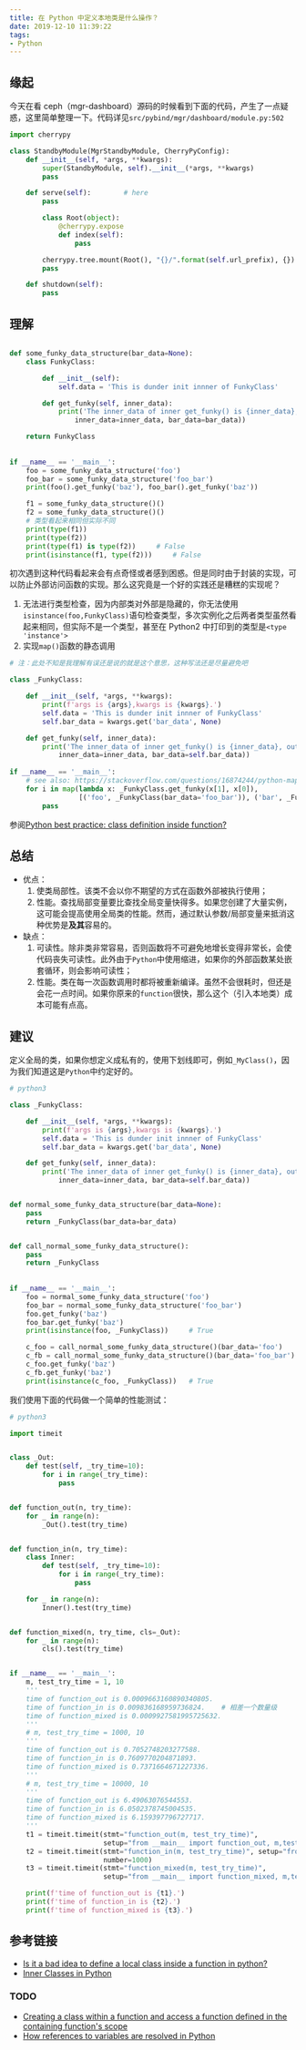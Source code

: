 ```yaml
---
title: 在 Python 中定义本地类是什么操作？
date: 2019-12-10 11:39:22
tags:
- Python
---
```

## 缘起

今天在看 ceph（mgr-dashboard）源码的时候看到下面的代码，产生了一点疑惑，这里简单整理一下。代码详见`src/pybind/mgr/dashboard/module.py:502`
```python
import cherrypy

class StandbyModule(MgrStandbyModule, CherryPyConfig):
    def __init__(self, *args, **kwargs):
        super(StandbyModule, self).__init__(*args, **kwargs)
        pass

    def serve(self):        # here
        pass

        class Root(object):
            @cherrypy.expose
            def index(self):
                pass

        cherrypy.tree.mount(Root(), "{}/".format(self.url_prefix), {})
        pass

    def shutdown(self):
        pass
```
## 理解
```python

def some_funky_data_structure(bar_data=None):
    class FunkyClass:

        def __init__(self):
            self.data = 'This is dunder init innner of FunkyClass'

        def get_funky(self, inner_data):
            print('The inner_data of inner get_funky() is {inner_data}, outer of inner data is {bar_data}.'.format(
                inner_data=inner_data, bar_data=bar_data))

    return FunkyClass
    
    
if __name__ == '__main__':
    foo = some_funky_data_structure('foo')
    foo_bar = some_funky_data_structure('foo_bar')
    print(foo().get_funky('baz'), foo_bar().get_funky('baz'))

    f1 = some_funky_data_structure()()
    f2 = some_funky_data_structure()()
    # 类型看起来相同但实际不同
    print(type(f1))
    print(type(f2))
    print(type(f1) is type(f2))     # False
    print(isinstance(f1, type(f2)))     # False
```
初次遇到这种代码看起来会有点奇怪或者感到困惑。但是同时由于封装的实现，可以防止外部访问函数的实现。那么这究竟是一个好的实践还是糟糕的实现呢？
1. 无法进行类型检查，因为内部类对外部是隐藏的，你无法使用`isinstance(foo,FunkyClass)`语句检查类型，多次实例化之后两者类型虽然看起来相同，但实际不是一个类型，甚至在 Python2 中打印到的类型是`<type 'instance'>`
2. 实现`map()`函数的静态调用
```python
# 注：此处不知是我理解有误还是说的就是这个意思，这种写法还是尽量避免吧

class _FunkyClass:

    def __init__(self, *args, **kwargs):
        print(f'args is {args},kwargs is {kwargs}.')
        self.data = 'This is dunder init innner of FunkyClass'
        self.bar_data = kwargs.get('bar_data', None)

    def get_funky(self, inner_data):
        print('The inner_data of inner get_funky() is {inner_data}, outer of inner data is {bar_data}.'.format(
            inner_data=inner_data, bar_data=self.bar_data))
            
if __name__ == '__main__':
    # see also: https://stackoverflow.com/questions/16874244/python-map-and-arguments-unpacking            
    for i in map(lambda x: _FunkyClass.get_funky(x[1], x[0]),
                 [('foo', _FunkyClass(bar_data='foo_bar')), ('bar', _FunkyClass(bar_data='bar_foo'))]):
        pass
```

参阅[Python best practice: class definition inside function?](https://stackoverflow.com/questions/34034644/python-best-practice-class-definition-inside-function)

## 总结

- 优点：
    1. 使类局部性。该类不会以你不期望的方式在函数外部被执行使用；
    2. 性能。查找局部变量要比查找全局变量快得多。如果您创建了大量实例，这可能会提高使用全局类的性能。然而，通过默认参数/局部变量来抵消这种优势是**及其**容易的。
- 缺点：
    1. 可读性。除非类非常容易，否则函数将不可避免地增长变得非常长，会使代码丧失可读性。此外由于`Python`中使用缩进，如果你的外部函数某处嵌套循环，则会影响可读性；
    2. 性能。类在每一次函数调用时都将被重新编译。虽然不会很耗时，但还是会花一点时间。如果你原来的`function`很快，那么这个（引入本地类）成本可能有点高。

## 建议

定义全局的类，如果你想定义成私有的，使用下划线即可，例如`_MyClass()`，因为我们知道这是`Python`中约定好的。
```python
# python3

class _FunkyClass:

    def __init__(self, *args, **kwargs):
        print(f'args is {args},kwargs is {kwargs}.')
        self.data = 'This is dunder init innner of FunkyClass'
        self.bar_data = kwargs.get('bar_data', None)

    def get_funky(self, inner_data):
        print('The inner_data of inner get_funky() is {inner_data}, outer of inner data is {bar_data}.'.format(
            inner_data=inner_data, bar_data=self.bar_data))


def normal_some_funky_data_structure(bar_data=None):
    pass
    return _FunkyClass(bar_data=bar_data)


def call_normal_some_funky_data_structure():
    pass
    return _FunkyClass
    
    
if __name__ == '__main__':  
    foo = normal_some_funky_data_structure('foo')
    foo_bar = normal_some_funky_data_structure('foo_bar')
    foo.get_funky('baz')
    foo_bar.get_funky('baz')
    print(isinstance(foo, _FunkyClass))     # True

    c_foo = call_normal_some_funky_data_structure()(bar_data='foo')
    c_fb = call_normal_some_funky_data_structure()(bar_data='foo_bar')
    c_foo.get_funky('baz')
    c_fb.get_funky('baz')
    print(isinstance(c_foo, _FunkyClass))   # True
```

我们使用下面的代码做一个简单的性能测试：
```python
# python3

import timeit


class _Out:
    def test(self, _try_time=10):
        for i in range(_try_time):
            pass


def function_out(n, try_time):
    for _ in range(n):
        _Out().test(try_time)


def function_in(n, try_time):
    class Inner:
        def test(self, _try_time=10):
            for i in range(_try_time):
                pass

    for _ in range(n):
        Inner().test(try_time)


def function_mixed(n, try_time, cls=_Out):
    for _ in range(n):
        cls().test(try_time)


if __name__ == '__main__':
    m, test_try_time = 1, 10
    '''
    time of function_out is 0.0009663160890340805.
    time of function_in is 0.009836168959736824.    # 相差一个数量级
    time of function_mixed is 0.0009927581995725632.
    '''
    # m, test_try_time = 1000, 10
    '''
    time of function_out is 0.7052748203277588.
    time of function_in is 0.7609770204871893.
    time of function_mixed is 0.7371664671227336.
    '''
    # m, test_try_time = 10000, 10
    '''
    time of function_out is 6.49063076544553.
    time of function_in is 6.0502378745004535.
    time of function_mixed is 6.159397796727717.
    '''
    t1 = timeit.timeit(stmt="function_out(m, test_try_time)",
                       setup="from __main__ import function_out, m,test_try_time", number=1000)
    t2 = timeit.timeit(stmt="function_in(m, test_try_time)", setup="from __main__ import function_in, m,test_try_time",
                       number=1000)
    t3 = timeit.timeit(stmt="function_mixed(m, test_try_time)",
                       setup="from __main__ import function_mixed, m,test_try_time", number=1000)

    print(f'time of function_out is {t1}.')
    print(f'time of function_in is {t2}.')
    print(f'time of function_mixed is {t3}.')
```

## 参考链接
- [Is it a bad idea to define a local class inside a function in python?](https://stackoverflow.com/questions/22497985/is-it-a-bad-idea-to-define-a-local-class-inside-a-function-in-python)
- [Inner Classes in Python](https://www.datacamp.com/community/tutorials/inner-classes-python)
### TODO
- [Creating a class within a function and access a function defined in the containing function's scope](https://stackoverflow.com/questions/4296677/creating-a-class-within-a-function-and-access-a-function-defined-in-the-containi)
- [How references to variables are resolved in Python](https://stackoverflow.com/questions/20246523/how-references-to-variables-are-resolved-in-python)
